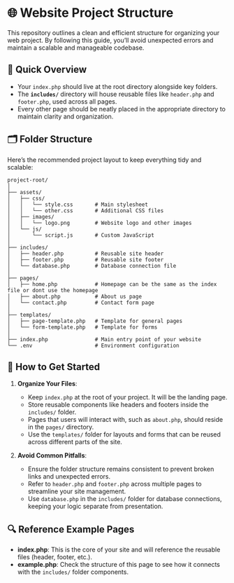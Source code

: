 # 🌐 **Website Project Structure**

This repository outlines a clean and efficient structure for organizing your web project. By following this guide, you’ll avoid unexpected errors and maintain a scalable and manageable codebase.

## 🎯 **Quick Overview**

- Your `index.php` should live at the root directory alongside key folders.
- The **`includes/`** directory will house reusable files like `header.php` and `footer.php`, used across all pages.
- Every other page should be neatly placed in the appropriate directory to maintain clarity and organization.

## 🗂️ **Folder Structure**

Here’s the recommended project layout to keep everything tidy and scalable:

```
project-root/
│
├── assets/
│   ├── css/
│   │   └── style.css       # Main stylesheet
│   │   └── other.css       # Additional CSS files
│   ├── images/
│   │   └── logo.png        # Website logo and other images
│   └── js/
│       └── script.js       # Custom JavaScript
│
├── includes/
│   ├── header.php          # Reusable site header
│   ├── footer.php          # Reusable site footer
│   └── database.php        # Database connection file
│
├── pages/
│   ├── home.php            # Homepage can be the same as the index file or dont use the homepage
│   ├── about.php           # About us page
│   └── contact.php         # Contact form page
│
├── templates/
│   ├── page-template.php   # Template for general pages
│   └── form-template.php   # Template for forms
│
├── index.php               # Main entry point of your website
└── .env                    # Environment configuration
```

## 🚀 **How to Get Started**

1. **Organize Your Files**:
   - Keep `index.php` at the root of your project. It will be the landing page.
   - Store reusable components like headers and footers inside the `includes/` folder.
   - Pages that users will interact with, such as `about.php`, should reside in the `pages/` directory.
   - Use the `templates/` folder for layouts and forms that can be reused across different parts of the site.

2. **Avoid Common Pitfalls**:
   - Ensure the folder structure remains consistent to prevent broken links and unexpected errors.
   - Refer to `header.php` and `footer.php` across multiple pages to streamline your site management.
   - Use `database.php` in the `includes/` folder for database connections, keeping your logic separate from presentation.


## 🔍 **Reference Example Pages**

- **index.php**: This is the core of your site and will reference the reusable files (header, footer, etc.).
- **example.php**: Check the structure of this page to see how it connects with the `includes/` folder components.

